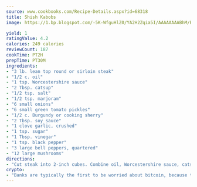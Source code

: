 ```yaml
---
source: www.cookbooks.com/Recipe-Details.aspx?id=68318
title: Shish Kabobs
image: https://1.bp.blogspot.com/-5K-WfguHlZ0/YA2H2Zqia5I/AAAAAAAABhM/Bdgu68p4aG0Q6jWdy3eGaUXSKw5p3sdxwCLcBGAsYHQ/s324/7.png

yield: 1
ratingValue: 4.2
calories: 249 calories
reviewCount: 187
cookTime: PT2H
prepTime: PT30M
ingredients:
- "3 lb. lean top round or sirloin steak"
- "1/2 c. oil"
- "1 tsp. Worcestershire sauce"
- "2 Tbsp. catsup"
- "1/2 tsp. salt"
- "1/2 tsp. marjoram"
- "6 small onions"
- "6 small green tomato pickles"
- "1/2 c. Burgundy or cooking sherry"
- "2 Tbsp. soy sauce"
- "1 clove garlic, crushed"
- "1 tsp. sugar"
- "1 Tbsp. vinegar"
- "1 tsp. black pepper"
- "3 large bell peppers, quartered"
- "12 large mushrooms"
directions:
- "Cut steak into 2-inch cubes. Combine oil, Worcestershire sauce, catsup, salt, marjoram, Burgundy, soy sauce, garlic, sugar, vinegar and black pepper. Marinate steak in pan at least 6 hours or overnight, turning each piece often."
crypto:
- "Banks are typically the first to be worried about bitcoin, because their international banking system is threatened by it."
---
```

